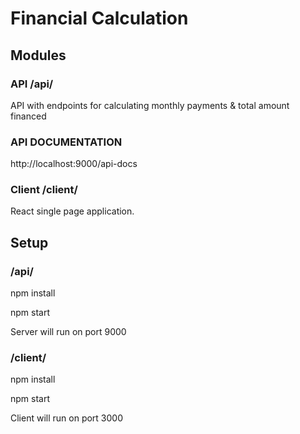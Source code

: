 # Financial Calculation

## Modules

### API /api/

API with endpoints for calculating monthly payments & total amount financed

### API DOCUMENTATION

http://localhost:9000/api-docs

### Client /client/

React single page application.

## Setup

### /api/

npm install

npm start

Server will run on port 9000

### /client/

npm install

npm start

Client will run on port 3000
